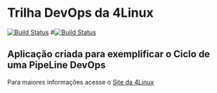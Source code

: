 # Trilha DevOps da 4Linux

<!-- Altere a Flag abaixo com sua URL do Travis -->

[![Build Status](https://travis-ci.org/tmpsbt/DevOpsLab-HelloWorld.svg?branch=master)](https://travis-ci.org/tmpsbt/DevOpsLab-HelloWorld)
#[![Build Status](https://travis-ci.org/gabyldias/simple-unittest.svg?branch=master)](https://travis-ci.org/gabyldias/simple-unittest)

## Aplicação criada para exemplificar o Ciclo de uma PipeLine DevOps


Para maiores informações acesse o [Site da 4Linux](https://www.4linux.com.br/cursos/devops)
